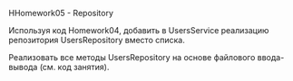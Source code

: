 HHomework05 - Repository

Используя код Homework04, добавить в UsersService реализацию репозитория UsersRepository вместо  списка.

Реализовать все методы UsersRepository на основе файлового ввода-вывода (см. код занятия).
